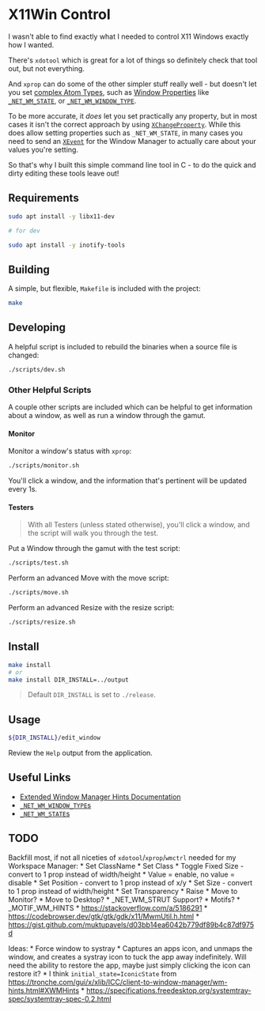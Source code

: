 # X11Win Control

I wasn't able to find exactly what I needed to control X11 Windows exactly how I wanted.

There's `xdotool` which is great for a lot of things so definitely check that tool out, but not everything.

And `xprop` can do some of the other simpler stuff really well - but doesn't let you set [complex Atom Types](https://github.com/tmathmeyer/xprop/blob/master/xprop.c#L1749-L1755), such as [Window Properties](https://specifications.freedesktop.org/wm-spec/wm-spec-latest.html#idm46485863921328) like [`_NET_WM_STATE`](https://specifications.freedesktop.org/wm-spec/wm-spec-latest.html#idm46485863892896), or [`_NET_WM_WINDOW_TYPE`](https://specifications.freedesktop.org/wm-spec/wm-spec-latest.html#idm46485863906176).

To be more accurate, it *does* let you set practically any property, but in most cases it isn't the correct approach by using [`XChangeProperty`](https://tronche.com/gui/x/xlib/window-information/XChangeProperty.html). While this does allow setting properties such as `_NET_WM_STATE`, in many cases you need to send an [`XEvent`](https://tronche.com/gui/x/xlib/events/client-communication/client-message.html) for the Window Manager to actually care about your values you're setting.

So that's why I built this simple command line tool in C - to do the quick and dirty editing these tools leave out!

## Requirements

```sh
sudo apt install -y libx11-dev

# for dev

sudo apt install -y inotify-tools
```

## Building

A simple, but flexible, `Makefile` is included with the project:

```sh
make
```

## Developing

A helpful script is included to rebuild the binaries when a source file is changed:

```sh
./scripts/dev.sh
```

### Other Helpful Scripts

A couple other scripts are included which can be helpful to get information about a window, as well as run a window through the gamut.

#### Monitor

Monitor a window's status with `xprop`:

```sh
./scripts/monitor.sh
```

You'll click a window, and the information that's pertinent will be updated every 1s.

#### Testers

> With all Testers (unless stated otherwise), you'll click a window, and the script will walk you through the test.

Put a Window through the gamut with the test script:

```sh
./scripts/test.sh
```

Perform an advanced Move with the move script:

```sh
./scripts/move.sh
```

Perform an advanced Resize with the resize script:

```sh
./scripts/resize.sh
```

## Install

```sh
make install
# or
make install DIR_INSTALL=../output
```

> Default `DIR_INSTALL` is set to `./release`.

## Usage

```sh
${DIR_INSTALL}/edit_window
```

Review the `Help` output from the application.

## Useful Links

* [Extended Window Manager Hints Documentation](https://specifications.freedesktop.org/wm-spec/latest/)
* [`_NET_WM_WINDOW_TYPE`s](https://specifications.freedesktop.org/wm-spec/latest/ar01s05.html#idm44882398096864)
* [`_NET_WM_STATE`s](https://specifications.freedesktop.org/wm-spec/latest/ar01s05.html#idm44882398084176)

## TODO

Backfill most, if not all niceties of `xdotool`/`xprop`/`wmctrl` needed for my Workspace Manager:
    * Set ClassName
    * Set Class
    * Toggle Fixed Size - convert to 1 prop instead of width/height
        * Value = enable, no value = disable
    * Set Position - convert to 1 prop instead of x/y
    * Set Size - convert to 1 prop instead of width/height
    * Set Transparency
    * Raise
    * Move to Monitor?
    * Move to Desktop?
    * _NET_WM_STRUT Support?
    * Motifs?
        * _MOTIF_WM_HINTS
        * https://stackoverflow.com/a/5186291
        * https://codebrowser.dev/gtk/gtk/gdk/x11/MwmUtil.h.html
        * https://gist.github.com/muktupavels/d03bb14ea6042b779df89b4c87df975d

Ideas:
    * Force window to systray
        * Captures an apps icon, and unmaps the window, and creates a systray icon to tuck the app away indefinitely. Will need the ability to restore the app, maybe just simply clicking the icon can restore it?
        * I think `initial_state=IconicState` from https://tronche.com/gui/x/xlib/ICC/client-to-window-manager/wm-hints.html#XWMHints
        * https://specifications.freedesktop.org/systemtray-spec/systemtray-spec-0.2.html